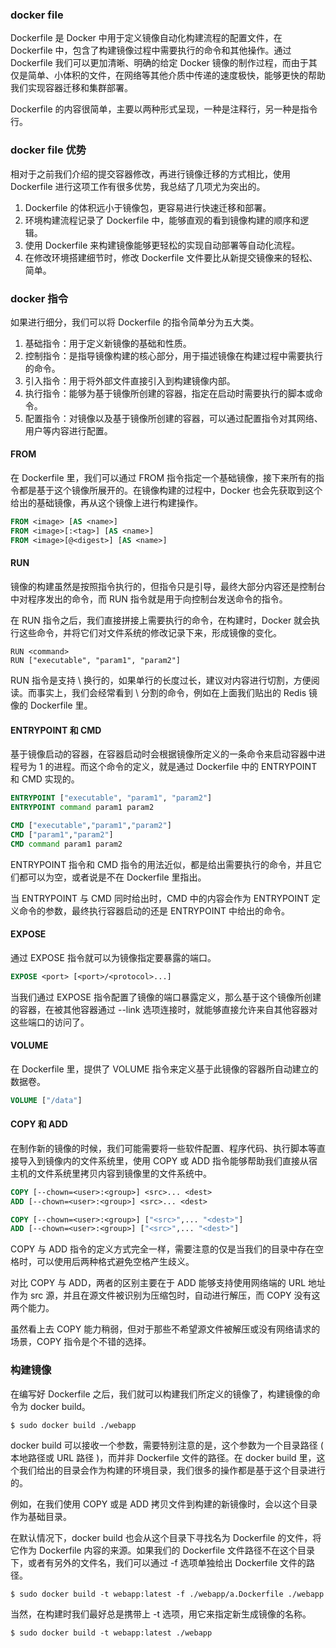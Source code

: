 ### docker file

Dockerfile 是 Docker 中用于定义镜像自动化构建流程的配置文件，在 Dockerfile 中，包含了构建镜像过程中需要执行的命令和其他操作。通过 Dockerfile 我们可以更加清晰、明确的给定 Docker 镜像的制作过程，而由于其仅是简单、小体积的文件，在网络等其他介质中传递的速度极快，能够更快的帮助我们实现容器迁移和集群部署。

Dockerfile 的内容很简单，主要以两种形式呈现，一种是注释行，另一种是指令行。

### docker file 优势

相对于之前我们介绍的提交容器修改，再进行镜像迁移的方式相比，使用 Dockerfile 进行这项工作有很多优势，我总结了几项尤为突出的。

1. Dockerfile 的体积远小于镜像包，更容易进行快速迁移和部署。
2. 环境构建流程记录了 Dockerfile 中，能够直观的看到镜像构建的顺序和逻辑。
3. 使用 Dockerfile 来构建镜像能够更轻松的实现自动部署等自动化流程。
4. 在修改环境搭建细节时，修改 Dockerfile 文件要比从新提交镜像来的轻松、简单。

### docker 指令

如果进行细分，我们可以将 Dockerfile 的指令简单分为五大类。

1. 基础指令：用于定义新镜像的基础和性质。
2. 控制指令：是指导镜像构建的核心部分，用于描述镜像在构建过程中需要执行的命令。
3. 引入指令：用于将外部文件直接引入到构建镜像内部。
4. 执行指令：能够为基于镜像所创建的容器，指定在启动时需要执行的脚本或命令。
5. 配置指令：对镜像以及基于镜像所创建的容器，可以通过配置指令对其网络、用户等内容进行配置。

#### FROM

在 Dockerfile 里，我们可以通过 FROM 指令指定一个基础镜像，接下来所有的指令都是基于这个镜像所展开的。在镜像构建的过程中，Docker 也会先获取到这个给出的基础镜像，再从这个镜像上进行构建操作。

```dockerfile
FROM <image> [AS <name>]
FROM <image>[:<tag>] [AS <name>]
FROM <image>[@<digest>] [AS <name>]
```

#### RUN

镜像的构建虽然是按照指令执行的，但指令只是引导，最终大部分内容还是控制台中对程序发出的命令，而 RUN 指令就是用于向控制台发送命令的指令。

在 RUN 指令之后，我们直接拼接上需要执行的命令，在构建时，Docker 就会执行这些命令，并将它们对文件系统的修改记录下来，形成镜像的变化。

```
RUN <command>
RUN ["executable", "param1", "param2"]
```

RUN 指令是支持 \ 换行的，如果单行的长度过长，建议对内容进行切割，方便阅读。而事实上，我们会经常看到 \ 分割的命令，例如在上面我们贴出的 Redis 镜像的 Dockerfile 里。

#### ENTRYPOINT 和 CMD

基于镜像启动的容器，在容器启动时会根据镜像所定义的一条命令来启动容器中进程号为 1 的进程。而这个命令的定义，就是通过 Dockerfile 中的 ENTRYPOINT 和 CMD 实现的。

```dockerfile
ENTRYPOINT ["executable", "param1", "param2"]
ENTRYPOINT command param1 param2

CMD ["executable","param1","param2"]
CMD ["param1","param2"]
CMD command param1 param2
```

ENTRYPOINT 指令和 CMD 指令的用法近似，都是给出需要执行的命令，并且它们都可以为空，或者说是不在 Dockerfile 里指出。

当 ENTRYPOINT 与 CMD 同时给出时，CMD 中的内容会作为 ENTRYPOINT 定义命令的参数，最终执行容器启动的还是 ENTRYPOINT 中给出的命令。

#### EXPOSE

通过 EXPOSE 指令就可以为镜像指定要暴露的端口。

```dockerfile
EXPOSE <port> [<port>/<protocol>...]
```

当我们通过 EXPOSE 指令配置了镜像的端口暴露定义，那么基于这个镜像所创建的容器，在被其他容器通过 --link 选项连接时，就能够直接允许来自其他容器对这些端口的访问了。

#### VOLUME

在 Dockerfile 里，提供了 VOLUME 指令来定义基于此镜像的容器所自动建立的数据卷。

```dockerfile
VOLUME ["/data"]
```

#### COPY 和 ADD

在制作新的镜像的时候，我们可能需要将一些软件配置、程序代码、执行脚本等直接导入到镜像内的文件系统里，使用 COPY 或 ADD 指令能够帮助我们直接从宿主机的文件系统里拷贝内容到镜像里的文件系统中。

```dockerfile
COPY [--chown=<user>:<group>] <src>... <dest>
ADD [--chown=<user>:<group>] <src>... <dest>

COPY [--chown=<user>:<group>] ["<src>",... "<dest>"]
ADD [--chown=<user>:<group>] ["<src>",... "<dest>"]
```

COPY 与 ADD 指令的定义方式完全一样，需要注意的仅是当我们的目录中存在空格时，可以使用后两种格式避免空格产生歧义。

对比 COPY 与 ADD，两者的区别主要在于 ADD 能够支持使用网络端的 URL 地址作为 src 源，并且在源文件被识别为压缩包时，自动进行解压，而 COPY 没有这两个能力。

虽然看上去 COPY 能力稍弱，但对于那些不希望源文件被解压或没有网络请求的场景，COPY 指令是个不错的选择。

### 构建镜像

在编写好 Dockerfile 之后，我们就可以构建我们所定义的镜像了，构建镜像的命令为 docker build。

```shell
$ sudo docker build ./webapp
```

docker build 可以接收一个参数，需要特别注意的是，这个参数为一个目录路径 ( 本地路径或 URL 路径 )，而并非 Dockerfile 文件的路径。在 docker build 里，这个我们给出的目录会作为构建的环境目录，我们很多的操作都是基于这个目录进行的。

例如，在我们使用 COPY 或是 ADD 拷贝文件到构建的新镜像时，会以这个目录作为基础目录。

在默认情况下，docker build 也会从这个目录下寻找名为 Dockerfile 的文件，将它作为 Dockerfile 内容的来源。如果我们的 Dockerfile 文件路径不在这个目录下，或者有另外的文件名，我们可以通过 -f 选项单独给出 Dockerfile 文件的路径。

```shell
$ sudo docker build -t webapp:latest -f ./webapp/a.Dockerfile ./webapp
```

当然，在构建时我们最好总是携带上 -t 选项，用它来指定新生成镜像的名称。

```shell
$ sudo docker build -t webapp:latest ./webapp
```
